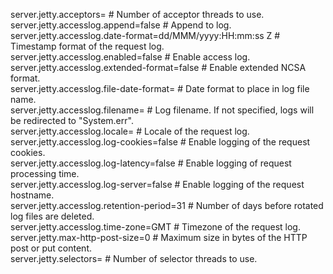 server.jetty.acceptors= # Number of acceptor threads to use.  
server.jetty.accesslog.append=false # Append to log.  
server.jetty.accesslog.date-format=dd/MMM/yyyy:HH:mm:ss Z # Timestamp format of the request log.  
server.jetty.accesslog.enabled=false # Enable access log.  
server.jetty.accesslog.extended-format=false # Enable extended NCSA format.  
server.jetty.accesslog.file-date-format= # Date format to place in log file name.  
server.jetty.accesslog.filename= # Log filename. If not specified, logs will be redirected to "System.err".  
server.jetty.accesslog.locale= # Locale of the request log.  
server.jetty.accesslog.log-cookies=false # Enable logging of the request cookies.  
server.jetty.accesslog.log-latency=false # Enable logging of request processing time.  
server.jetty.accesslog.log-server=false # Enable logging of the request hostname.  
server.jetty.accesslog.retention-period=31 # Number of days before rotated log files are deleted.  
server.jetty.accesslog.time-zone=GMT # Timezone of the request log.  
server.jetty.max-http-post-size=0 # Maximum size in bytes of the HTTP post or put content.  
server.jetty.selectors= # Number of selector threads to use.  